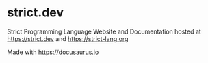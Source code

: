 # strict.dev
Strict Programming Language Website and Documentation hosted at https://strict.dev and https://strict-lang.org 

Made with https://docusaurus.io